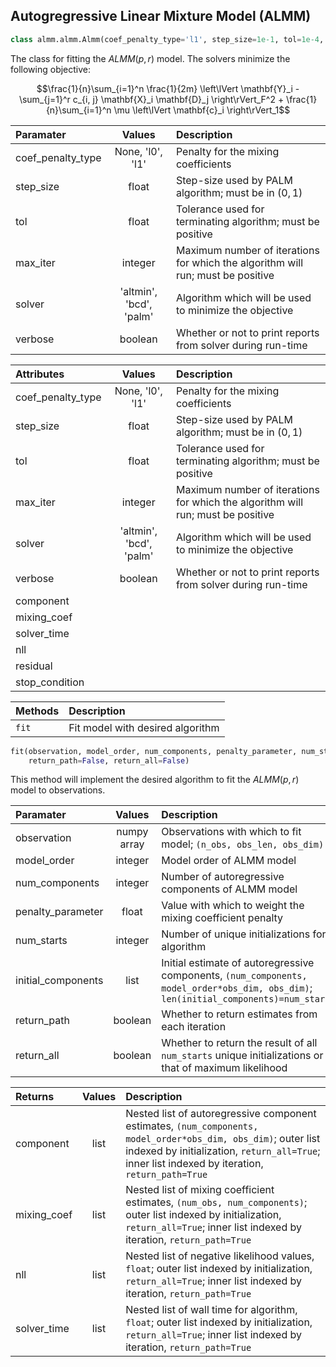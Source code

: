 ## Autogregressive Linear Mixture Model (ALMM)

```python
class almm.almm.Almm(coef_penalty_type='l1', step_size=1e-1, tol=1e-4, max_iter=int(2.5e3), solver='bcd', verbose=False)
```

The class for fitting the $`ALMM(p, r)`$ model. The solvers minimize the following objective:

```math
\frac{1}{n}\sum_{i=1}^n \frac{1}{2m} \left\lVert \mathbf{Y}_i - \sum_{j=1}^r c_{i, j} \mathbf{X}_i \mathbf{D}_j \right\rVert_F^2 + \frac{1}{n}\sum_{i=1}^n \mu \left\lVert \mathbf{c}_i \right\rVert_1
```

| Paramater | Values | Description |
| :--- | :---: | :--- |
| coef_penalty_type | None, 'l0', 'l1' | Penalty for the mixing coefficients |
| step_size | float | Step-size used by PALM algorithm; must be in $`(0, 1)`$ |
| tol | float | Tolerance used for terminating algorithm; must be positive |
| max_iter | integer | Maximum number of iterations for which the algorithm will run; must be positive |
| solver | 'altmin', 'bcd', 'palm' | Algorithm which will be used to minimize the objective |
| verbose | boolean | Whether or not to print reports from solver during run-time |

| Attributes | Values | Description |
| :--- | :---: | :--- |
| coef_penalty_type | None, 'l0', 'l1' | Penalty for the mixing coefficients |
| step_size | float | Step-size used by PALM algorithm; must be in $`(0, 1)`$ |
| tol | float | Tolerance used for terminating algorithm; must be positive |
| max_iter | integer | Maximum number of iterations for which the algorithm will run; must be positive |
| solver | 'altmin', 'bcd', 'palm' | Algorithm which will be used to minimize the objective |
| verbose | boolean | Whether or not to print reports from solver during run-time |
| component | | |
| mixing_coef | | |
| solver_time | | |
| nll | | |
| residual | | |
| stop_condition | | |

| Methods | Description |
| :--- | :--- |
| `fit` | Fit model with desired algorithm |

```python
fit(observation, model_order, num_components, penalty_parameter, num_starts=5, initial_component=None, 
    return_path=False, return_all=False)
```

This method will implement the desired algorithm to fit the $`ALMM(p, r)`$ model to observations.

| Paramater | Values | Description |
| :--- | :---: | :--- |
| observation | numpy array | Observations with which to fit model; `(n_obs, obs_len, obs_dim)` |
| model_order | integer | Model order of ALMM model |
| num_components | integer | Number of autoregressive components of ALMM model |
| penalty_parameter | float | Value with which to weight the mixing coefficient penalty |
| num_starts | integer | Number of unique initializations for algorithm |
| initial_components | list | Initial estimate of autoregressive components, `(num_components, model_order*obs_dim, obs_dim)`; `len(initial_components)=num_starts` |
| return_path | boolean | Whether to return estimates from each iteration |
| return_all | boolean | Whether to return the result of all `num_starts` unique initializations or that of maximum likelihood |


| Returns | Values | Description |
| :--- | :---: | :--- |
| component | list |  Nested list of autoregressive component estimates, `(num_components, model_order*obs_dim, obs_dim)`; outer list indexed by initialization, `return_all=True`; inner list indexed by iteration, `return_path=True` |
| mixing_coef | list | Nested list of mixing coefficient estimates, `(num_obs, num_components)`; outer list indexed by initialization, `return_all=True`; inner list indexed by iteration, `return_path=True` |
| nll | list | Nested list of negative likelihood values, `float`; outer list indexed by initialization, `return_all=True`; inner list indexed by iteration, `return_path=True` |
| solver_time | list | Nested list of wall time for algorithm, `float`; outer list indexed by initialization, `return_all=True`; inner list indexed by iteration, `return_path=True` |